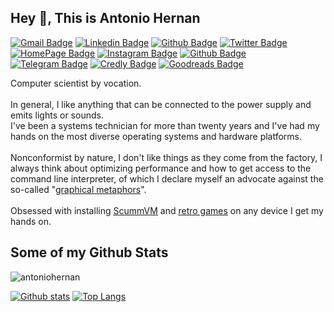 ## Hey 👋, This is Antonio Hernan
[![Gmail Badge](https://img.shields.io/badge/-antonio.hernan@protonmail.com-c14438?style=flat&logo=Gmail&logoColor=white&link=mailto:antonio.hernan@protonmail.com)](mailto:antonio.hernan@protonmail.com)
[![Linkedin Badge](https://img.shields.io/badge/-antoniohernan-0072b1?style=flat&logo=Linkedin&logoColor=white&link=https://www.linkedin.com/in/antoniohernan/)](https://www.linkedin.com/in/antoniohernan/) 
[![Github Badge](https://img.shields.io/badge/-antoniohernan-grey?style=flat&logo=github&logoColor=white&link=https://github.com/antoniohernan/)](https://www.github.com/antoniohernan/) 
[![Twitter Badge](https://img.shields.io/badge/-ah3rn4n-00acee?style=flat&logo=twitter&logoColor=white&link=https://twitter.com/ah3rn4n/)](https://www.twitter.com/ah3rn4n/) 
[![HomePage Badge](https://img.shields.io/badge/prueba%20de%20concepto.es-web-blue?style=flat&link=https://pruebadeconcepto.es/)](https://pruebadeconcepto.es/) 
[![Instagram Badge](https://img.shields.io/badge/-Instagram-c14438?logo=instagram&logoColor=white)](https://www.instagram.com/ah3rn4n/) 
[![Github Badge](https://img.shields.io/github/followers/antoniohernan?style=social)](https://img.shields.io/github/followers/antoniohernan?style=social)
[![Telegram Badge](https://img.shields.io/badge/-Telegram-blue?logo=telegram&logoColor=white)](https://t.me/ahernanob)
[![Credly Badge](https://img.shields.io/badge/-Credly-green?logo=credly&logoColor=white)](https://www.credly.com/users/antonio-j-hernan-obispo/badges)
[![Goodreads Badge](https://img.shields.io/badge/-Goodreads-red?logo=goodreads&logoColor=white)](https://www.goodreads.com/ah3rn4n)

Computer scientist by vocation.<br><br>
In general, I like anything that can be connected to the power supply and emits lights or sounds.<br>
I've been a systems technician for more than twenty years and I've had my hands on the most diverse operating systems and hardware platforms.<br><br>
Nonconformist by nature, I don't like things as they come from the factory, I always think about optimizing performance and how to get access to the command line interpreter, of which I declare myself an advocate against the so-called "<a href='https://en.wikipedia.org/wiki/In_the_Beginning..._Was_the_Command_Line' target=_blank><u>graphical metaphors</u></a>". <br><br>
Obsessed with installing <a href='https://www.scummvm.org/' target=_blank><u>ScummVM</u></a> and <a href='https://en.wikipedia.org/wiki/Monkey_Island' target=_blank><u>retro games</u></a> on any device I get my hands on.


## Some of my Github Stats
<p align=left> <img src=https://komarev.com/ghpvc/?username=antoniohernan alt=antoniohernan /> </p>

[![Github stats](https://github-readme-stats.vercel.app/api?username=antoniohernan&show_icons=true&include_all_commits=true&count_private=true)](https://github.com/antoniohernan/github-readme-stats)
[![Top Langs](https://github-readme-stats.vercel.app/api/top-langs/?username=antoniohernan&layout=compact)](https://github.com/antoniohernan/github-readme-stats)
